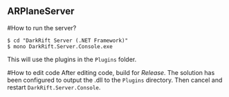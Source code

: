 ## ARPlaneServer

#How to run the server?

```
$ cd "DarkRift Server (.NET Framework)"
$ mono DarkRift.Server.Console.exe
```

This will use the plugins in the `Plugins` folder.

#How to edit code
After editing code, build for *Release*. The solution has been configured to output the .dll to the `Plugins` directory. Then cancel and restart `DarkRift.Server.Console`.
